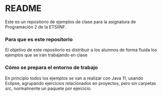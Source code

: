 # README #

Este es un repositorio de ejemplos de clase para la asignatura de Programación 2 de la ETSIINF.

### Para que es este repositorio ###

El objetivo de este repositorio es distribuir a los alumnos de forma fluida los ejemplos que 
se irán trabajando en clase

### Cómo se prepara el entorno de trabajo ###

En principio todos los ejemplos se van a realizar con Java 11, usando Eclipse, agrupando 
ejercicios relacionados en proyectos, pero sin carpetas src, normalmente un paquete por
ejercicio. 
